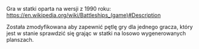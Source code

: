 Gra w statki oparta na wersji z 1990 roku:
https://en.wikipedia.org/wiki/Battleships_(game)#Description

Została zmodyfikowana aby zapewnić pętlę gry dla jednego gracza,
który jest w stanie sprawdzić się grając w statki na losowo 
wygenerowanych planszach.
